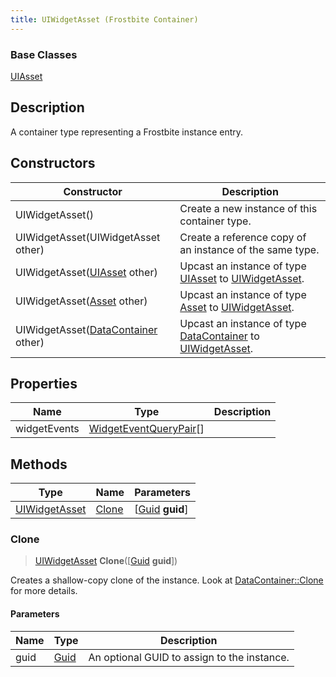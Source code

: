 ```yaml
---
title: UIWidgetAsset (Frostbite Container)
---
```

### Base Classes

[UIAsset](UIAsset)

## Description

A container type representing a Frostbite instance entry.

## Constructors

| Constructor                                                              | Description                                                                                                       |
| ------------------------------------------------------------------------ | ----------------------------------------------------------------------------------------------------------------- |
| UIWidgetAsset()                                                          | Create a new instance of this container type.                                                                     |
| UIWidgetAsset(UIWidgetAsset other)                                       | Create a reference copy of an instance of the same type.                                                          |
| UIWidgetAsset([UIAsset](UIAsset) other)                                  | Upcast an instance of type [UIAsset](UIAsset) to [UIWidgetAsset](UIWidgetAsset).                                  |
| UIWidgetAsset([Asset](Asset) other)                                      | Upcast an instance of type [Asset](Asset) to [UIWidgetAsset](UIWidgetAsset).                                      |
| UIWidgetAsset([DataContainer](/vext/ref/cls/shr/datacontainer) other) | Upcast an instance of type [DataContainer](/vext/ref/cls/shr/datacontainer) to [UIWidgetAsset](UIWidgetAsset). |

## Properties

| Name         | Type                                             | Description |
| ------------ | ------------------------------------------------ | ----------- |
| widgetEvents | [WidgetEventQueryPair](WidgetEventQueryPair)\[\] |             |

## Methods

| Type                           | Name            | Parameters                                     |
| ------------------------------ | --------------- | ---------------------------------------------- |
| [UIWidgetAsset](UIWidgetAsset) | [Clone](#clone) | \[[Guid](/vext/ref/cls/shr/guid) **guid**\] |

### Clone

> [UIWidgetAsset](UIWidgetAsset) **Clone**(\[[Guid](/vext/ref/cls/shr/guid) **guid**\])

Creates a shallow-copy clone of the instance. Look at [DataContainer::Clone](/vext/ref/cls/shr/datacontainer#clone) for more details.

#### Parameters

| Name | Type         | Description                                 |
| ---- | ------------ | ------------------------------------------- |
| guid | [Guid](Guid) | An optional GUID to assign to the instance. |

